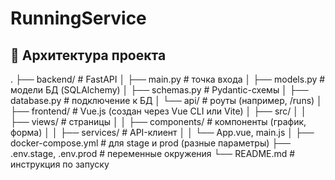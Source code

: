 # RunningService

## 🧱 Архитектура проекта

.
├── backend/ # FastAPI
│ ├── main.py # точка входа
│ ├── models.py # модели БД (SQLAlchemy)
│ ├── schemas.py # Pydantic-схемы
│ ├── database.py # подключение к БД
│ └── api/ # роуты (например, /runs)
│
├── frontend/ # Vue.js (создан через Vue CLI или Vite)
│ ├── src/
│ │ ├── views/ # страницы
│ │ ├── components/ # компоненты (график, форма)
│ │ ├── services/ # API-клиент
│ │ └── App.vue, main.js
│
├── docker-compose.yml # для stage и prod (разные параметры)
├── .env.stage, .env.prod # переменные окружения
└── README.md # инструкция по запуску
